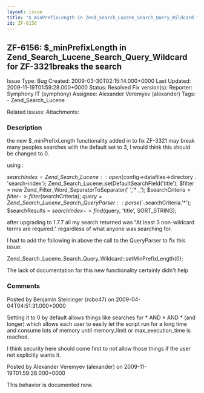 ```yaml
---
layout: issue
title: "$_minPrefixLength in Zend_Search_Lucene_Search_Query_Wildcard for ZF-3321breaks the search"
id: ZF-6156
---
```


ZF-6156: $\_minPrefixLength in Zend\_Search\_Lucene\_Search\_Query\_Wildcard for ZF-3321breaks the search
---------------------------------------------------------------------------------------------------------

 Issue Type: Bug Created: 2009-03-30T02:15:14.000+0000 Last Updated: 2009-11-19T01:59:28.000+0000 Status: Resolved Fix version(s): 
 Reporter:  Symphony IT (symphony)  Assignee:  Alexander Veremyev (alexander)  Tags: - Zend\_Search\_Lucene
 
 Related issues: 
 Attachments: 
### Description

the new $\_minPrefixLength functionality added in to fix ZF-3321 may break many peoples searches with the default set to 3, I would think this should be changed to 0.

using :

$searchIndex = Zend\_Search\_Lucene::open($config->datafiles->directory . 'search-index'); Zend\_Search\_Lucene::setDefaultSearchField('title'); $filter = new Zend\_Filter\_Word\_SeparatorToSeparator(' ','\* _'); $searchCriteria = $filter->filter($searchCriteria); $query = Zend\_Search\_Lucene\_Search\_QueryParser::parse('_'.$searchCriteria.'\*'); $searchResults = $searchIndex->find($query, 'title', SORT\_STRING);

after upgrading to 1.7.7 all my search returned was "At least 3 non-wildcard terms are required." regardless of what anyone was searching for.

I had to add the following in above the call to the QueryParser to fix this issue:

Zend\_Search\_Lucene\_Search\_Query\_Wildcard::setMinPrefixLength(0);

The lack of documentation for this new functionality certainly didn't help

 

 

### Comments

Posted by Benjamin Steininger (robo47) on 2009-04-04T04:51:31.000+0000

Setting it to 0 by default allows things like searches for \* AND \* AND \* (and longer) which allows each user to easily let the script run for a long time and consume lots of memory until memory\_limit or max\_execution\_time is reached.

I think security here should come first to not allow those things if the user not explicitly wants it.

 

 

Posted by Alexander Veremyev (alexander) on 2009-11-19T01:59:28.000+0000

This behavior is documented now.

 

 